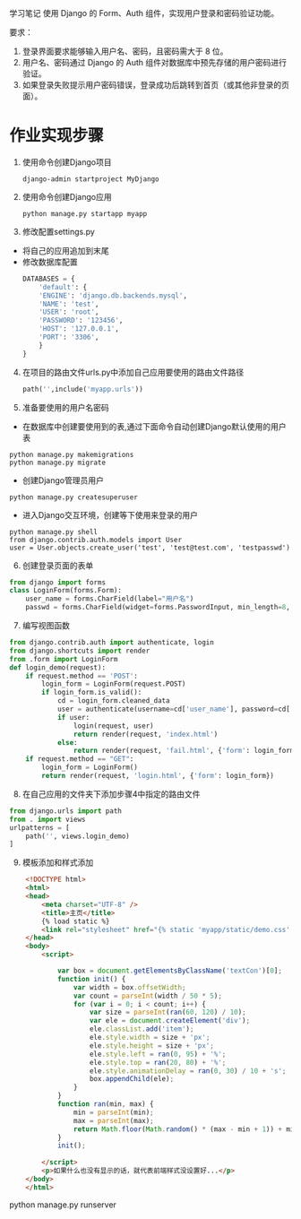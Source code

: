 学习笔记
使用 Django 的 Form、Auth 组件，实现用户登录和密码验证功能。

要求：

1. 登录界面要求能够输入用户名、密码，且密码需大于 8 位。
2. 用户名、密码通过 Django 的 Auth 组件对数据库中预先存储的用户密码进行验证。
3. 如果登录失败提示用户密码错误，登录成功后跳转到首页（或其他非登录的页面）。


# 作业实现步骤

1. 使用命令创建Django项目

   ```shell
   django-admin startproject MyDjango
   ```

2. 使用命令创建Django应用

   ```Shell
   python manage.py startapp myapp
   ```

3. 修改配置settings.py
  - 将自己的应用追加到末尾
  - 修改数据库配置
    ```python
    DATABASES = {
        'default': {
        'ENGINE': 'django.db.backends.mysql',
        'NAME': 'test',
        'USER': 'root',
        'PASSWORD': '123456',
        'HOST': '127.0.0.1',
        'PORT': '3306',
        }
    }
    ```

4. 在项目的路由文件urls.py中添加自己应用要使用的路由文件路径
    ```python
    path('',include('myapp.urls'))
    ```

5. 准备要使用的用户名密码
  - 在数据库中创建要使用到的表,通过下面命令自动创建Django默认使用的用户表
  ```shell
  python manage.py makemigrations 
  python manage.py migrate
  ```
  - 创建Django管理员用户
  ```Shell
  python manage.py createsuperuser
  ```
  - 进入Django交互环境，创建等下使用来登录的用户
  ```shell
  python manage.py shell
  from django.contrib.auth.models import User
  user = User.objects.create_user('test', 'test@test.com', 'testpasswd')
  ```

6. 创建登录页面的表单
```python
from django import forms
class LoginForm(forms.Form):
    user_name = forms.CharField(label="用户名")
    passwd = forms.CharField(widget=forms.PasswordInput, min_length=8, label="密码")
```

7. 编写视图函数
```python
from django.contrib.auth import authenticate, login
from django.shortcuts import render
from .form import LoginForm
def login_demo(request):
    if request.method == 'POST':
        login_form = LoginForm(request.POST)
        if login_form.is_valid():
            cd = login_form.cleaned_data
            user = authenticate(username=cd['user_name'], password=cd['passwd'])
            if user:
                login(request, user)
                return render(request, 'index.html')
            else:
                return render(request, 'fail.html', {'form': login_form})
    if request.method == "GET":
        login_form = LoginForm()
        return render(request, 'login.html', {'form': login_form})
```

8. 在自己应用的文件夹下添加步骤4中指定的路由文件
```Python
from django.urls import path
from . import views
urlpatterns = [
    path('', views.login_demo)
]
```

9. 模板添加和样式添加

```html
    <!DOCTYPE html>
    <html>
    <head>
        <meta charset="UTF-8" />
        <title>主页</title>
        {% load static %}
        <link rel="stylesheet" href="{% static 'myapp/static/demo.css' %}" >
    </head>
    <body>
        <script>

            var box = document.getElementsByClassName('textCon')[0];
            function init() {
                var width = box.offsetWidth;
                var count = parseInt(width / 50 * 5);
                for (var i = 0; i < count; i++) {
                    var size = parseInt(ran(60, 120) / 10);
                    var ele = document.createElement('div');
                    ele.classList.add('item');
                    ele.style.width = size + 'px';
                    ele.style.height = size + 'px';
                    ele.style.left = ran(0, 95) + '%';
                    ele.style.top = ran(20, 80) + '%';
                    ele.style.animationDelay = ran(0, 30) / 10 + 's';
                    box.appendChild(ele);
                }
            }
            function ran(min, max) {
                min = parseInt(min);
                max = parseInt(max);
                return Math.floor(Math.random() * (max - min + 1)) + min;
            }
            init();
        
        </script>
        <p>如果什么也没有显示的话，就代表前端样式没设置好...</p>
    </body>
    </html>
```
python manage.py runserver